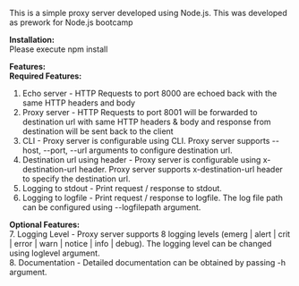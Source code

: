 This is a simple proxy server developed using Node.js. This was developed as prework for Node.js bootcamp

**Installation:**<BR/>
Please execute npm install

**Features:**<BR/>
**Required Features:**<BR/>
1. Echo server - HTTP Requests to port 8000 are echoed back with the same HTTP headers and body<BR/>
2. Proxy server - HTTP Requests to port 8001 will be forwarded to destination url with same HTTP headers & body and response from destination will be sent back to the client<BR/>
3. CLI - Proxy server is configurable using CLI. Proxy server supports --host, --port, --url arguments to configure destination url.<BR/>
4. Destination url using header - Proxy server is configurable using x-destination-url header. Proxy server supports x-destination-url header to specify the destination url.<BR/>
5. Logging to stdout - Print request / response to stdout.<BR/>
6. Logging to logfile - Print request / response to logfile. The log file path can be configured using --logfilepath argument.<BR/>

**Optional Features:**<BR/>
7. Logging Level - Proxy server supports 8 logging levels (emerg | alert | crit | error | warn | notice | info | debug). The logging level can be changed using loglevel argument.<BR/>
8. Documentation - Detailed documentation can be obtained by passing -h argument.<BR/>

